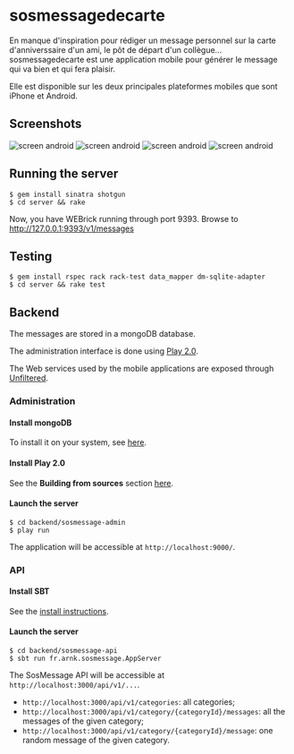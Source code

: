 # sosmessagedecarte
En manque d'inspiration pour rédiger un message personnel sur la carte d'anniverssaire d'un ami, le pôt de départ d'un collègue... sosmessagedecarte est une application mobile pour générer le message qui va bien et qui fera plaisir.

Elle est disponible sur les deux principales plateformes mobiles que sont iPhone et Android.

## Screenshots
![screen android](https://github.com/ccouturi/sosmessagedecarte/raw/master/android/screenshots/pot.png)
![screen android](https://github.com/ccouturi/sosmessagedecarte/raw/master/android/screenshots/anniv.png)
![screen android](https://github.com/ccouturi/sosmessagedecarte/raw/master/android/screenshots/mariage.png)
![screen android](https://github.com/ccouturi/sosmessagedecarte/raw/master/android/screenshots/merci.png)

## Running the server
	$ gem install sinatra shotgun
	$ cd server && rake 

  Now, you have WEBrick running through port 9393. 
  Browse to http://127.0.0.1:9393/v1/messages
  
	
## Testing
	$ gem install rspec rack rack-test data_mapper dm-sqlite-adapter
	$ cd server && rake test
	

## Backend

The messages are stored in a mongoDB database.

The administration interface is done using [Play 2.0](http://www.playframework.org/2.0).

The Web services used by the mobile applications are exposed through [Unfiltered](https://github.com/unfiltered/unfiltered).

### Administration

#### Install mongoDB

To install it on your system, see [here](http://www.mongodb.org/display/DOCS/Quickstart).

#### Install Play 2.0

See the **Building from sources** section [here](https://github.com/playframework/Play20/wiki/Installing).

#### Launch the server

	$ cd backend/sosmessage-admin
	$ play run

The application will be accessible at `http://localhost:9000/`.

### API

#### Install SBT

See the [install instructions](https://github.com/harrah/xsbt/wiki/Getting-Started-Setup).

#### Launch the server

	$ cd backend/sosmessage-api
	$ sbt run fr.arnk.sosmessage.AppServer
	
The SosMessage API will be accessible at `http://localhost:3000/api/v1/...`.

* `http://localhost:3000/api/v1/categories`: all categories;
* `http://localhost:3000/api/v1/category/{categoryId}/messages`: all the messages of the given category;
* `http://localhost:3000/api/v1/category/{categoryId}/message`: one random message of the given category.
